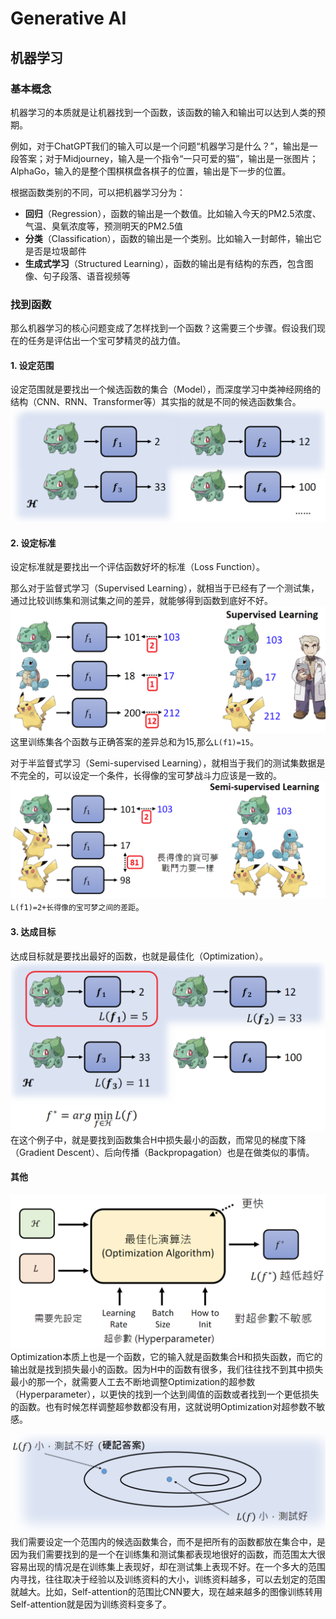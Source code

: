 # Generative AI

## 机器学习

### 基本概念

机器学习的本质就是让机器找到一个函数，该函数的输入和输出可以达到人类的预期。

例如，对于ChatGPT我们的输入可以是一个问题“机器学习是什么？”，输出是一段答案；对于Midjourney，输入是一个指令“一只可爱的猫”，输出是一张图片；AlphaGo，输入的是整个围棋棋盘各棋子的位置，输出是下一步的位置。

根据函数类别的不同，可以把机器学习分为：

- **回归**（Regression），函数的输出是一个数值。比如输入今天的PM2.5浓度、气温、臭氧浓度等，预测明天的PM2.5值
- **分类**（Classification），函数的输出是一个类别。比如输入一封邮件，输出它是否是垃圾邮件
- **生成式学习**（Structured Learning），函数的输出是有结构的东西，包含图像、句子段落、语音视频等

### 找到函数

那么机器学习的核心问题变成了怎样找到一个函数？这需要三个步骤。假设我们现在的任务是评估出一个宝可梦精灵的战力值。

#### 1. 设定范围
设定范围就是要找出一个候选函数的集合（Model），而深度学习中类神经网络的结构（CNN、RNN、Transformer等）其实指的就是不同的候选函数集合。
![](./images/nn_structure.png)

#### 2. 设定标准
设定标准就是要找出一个评估函数好坏的标准（Loss Function）。

那么对于监督式学习（Supervised Learning），就相当于已经有了一个测试集，通过比较训练集和测试集之间的差异，就能够得到函数到底好不好。
![](./images/supervised.png)
这里训练集各个函数与正确答案的差异总和为15,那么`L(f1)=15`。

对于半监督式学习（Semi-supervised Learning），就相当于我们的测试集数据是不完全的，可以设定一个条件，长得像的宝可梦战斗力应该是一致的。
![](./images/semi_supervised.png)
`L(f1)=2+长得像的宝可梦之间的差距`。

#### 3. 达成目标
达成目标就是要找出最好的函数，也就是最佳化（Optimization）。
![](./images/optimization1.png)
在这个例子中，就是要找到函数集合H中损失最小的函数，而常见的梯度下降（Gradient Descent）、后向传播（Backpropagation）也是在做类似的事情。

#### 其他
![](./images/optimization2.png)
Optimization本质上也是一个函数，它的输入就是函数集合H和损失函数，而它的输出就是找到损失最小的函数。因为H中的函数有很多，我们往往找不到其中损失最小的那一个，就需要人工去不断地调整Optimization的超参数（Hyperparameter），以更快的找到一个达到阈值的函数或者找到一个更低损失的函数。也有时候怎样调整超参数都没有用，这就说明Optimization对超参数不敏感。

![](./images/range.png)
我们需要设定一个范围内的候选函数集合，而不是把所有的函数都放在集合中，是因为我们需要找到的是一个在训练集和测试集都表现地很好的函数，而范围太大很容易出现的情况是在训练集上表现好，却在测试集上表现不好。在一个多大的范围内寻找，往往取决于经验以及训练资料的大小，训练资料越多，可以去划定的范围就越大。比如，Self-attention的范围比CNN要大，现在越来越多的图像训练转用Self-attention就是因为训练资料变多了。